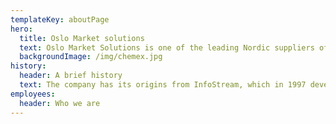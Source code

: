 ```yaml
---
templateKey: aboutPage
hero:
  title: Oslo Market solutions
  text: Oslo Market Solutions is one of the leading Nordic suppliers of internet-based solutions for the financial markets. With a Nordic perspective, we focus on high availability, quality, innovation, design, speed and flexibility towards our clients. All of our solutions are hosted and operated by Oslo Market Solutions.
  backgroundImage: /img/chemex.jpg
history:
  header: A brief history
  text: The company has its origins from InfoStream, which in 1997 developed the first version of the middleware Manamind Collect. Manamind was founded in 2001, with Collect as the very corner stone of the company. Today a new version of Collect is still the foundation of our deliveries and is what allows us to collect vast amounts of real-time data and distribute it efficiently to our custom-made web solutions. With domain knowledge in the field of market data and finance we work hard to provide solutions with high quality, availability, flexibility and great design.
employees:
  header: Who we are
---
```

